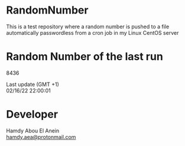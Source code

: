 # RandomNumber    
This is a test repository where a random number is pushed to a file automatically passwordless from a cron job in my Linux CentOS server    
# Random Number of the last run   
8436
      
Last update (GMT +1)    
02/16/22 22:00:01
# Developer    
Hamdy Abou El Anein   
hamdy.aea@protonmail.com
